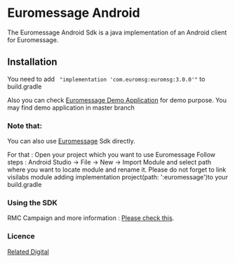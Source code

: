 # Euromessage Android

The Euromessage Android Sdk is a java implementation of an Android client for Euromessage.

## Installation

You need to add  ```  "implementation 'com.euromsg:euromsg:3.0.0'" ``` to build.gradle 

Also you can check  [Euromessage Demo Application](https://github.com/relateddigital/euromessage-android/releases/tag/3.0.0) for demo purpose. You may find demo application in master branch


### Note that: 
You can also use [Euromessage](https://github.com/relateddigital/euromessage-android/releases/tag/android-sdk-3.0.0)
 Sdk directly.
 
For that :
Open your project which you want to use Euromessage
Follow steps : Android Studio -> File -> New -> Import Module and select path where you want to locate module and rename it.
Please do not forget to link visilabs module adding implementation project(path: ':euromessage')to your build.gradle

### Using the SDK

RMC Campaign and more information :  [Please check this](https://docs.relateddigital.com/display/KB/Android+SDK). 

### Licence


 [Related Digital ](https://www.relateddigital.com/)
